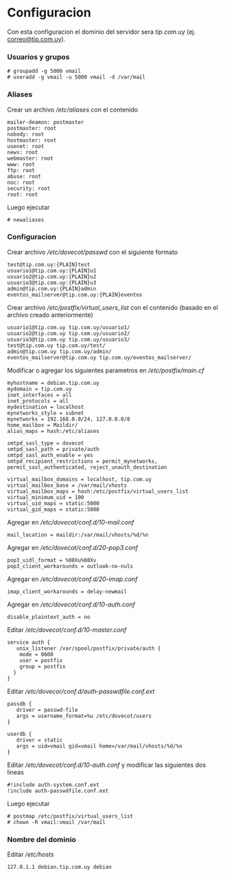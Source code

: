 # Configuracion

Con esta configuracion el dominio del servidor sera *tip.com.uy* (ej. correo@tip.com.uy).

### Usuarios y grupos

```
# groupadd -g 5000 vmail
# useradd -g vmail -u 5000 vmail -d /var/mail
```

### Aliases

Crear un archivo */etc/aliases* con el contenido
```
mailer-deamon: postmaster
postmaster: root
nobody: root
hostmaster: root
usenet: root
news: root
webmaster: root
www: root
ftp: root
abuse: root
noc: root
security: root
root: root
```

Luego ejecutar

`# newaliases`

### Configuracion

Crear archivo */etc/dovecot/passwd* con el siguiente formato
```
test@tip.com.uy:{PLAIN}test
usuario1@tip.com.uy:{PLAIN}u1
usuario2@tip.com.uy:{PLAIN}u2
usuario3@tip.com.uy:{PLAIN}u3
admin@tip.com.uy:{PLAIN}admin
eventos_mailserver@tip.com.uy:{PLAIN}eventos
```

Crear archivo */etc/postfix/virtual_users_list* con el contenido (basado en el archivo creado anteriormente)
```
usuario1@tip.com.uy tip.com.uy/usuario1/
usuario2@tip.com.uy tip.com.uy/usuario2/
usuario3@tip.com.uy tip.com.uy/usuario3/
test@tip.com.uy tip.com.uy/test/
admin@tip.com.uy tip.com.uy/admin/
eventos_mailserver@tip.com.uy tip.com.uy/eventos_mailserver/
```

Modificar o agregar los siguientes parametros en */etc/postfix/main.cf*
```
myhostname = debian.tip.com.uy
mydomain = tip.com.uy
inet_interfaces = all
inet_protocols = all
mydestination = localhost
mynetworks_style = subnet
mynetworks = 192.168.0.0/24, 127.0.0.0/8
home_mailbox = Maildir/
alias_maps = hash:/etc/aliases

smtpd_sasl_type = dovecot
smtpd_sasl_path = private/auth
smtpd_sasl_auth_enable = yes
smtpd_recipient_restrictions = permit_mynetworks, permit_sasl_authenticated, reject_unauth_destination

virtual_mailbox_domains = localhost, tip.com.uy
virtual_mailbox_base = /var/mail/vhosts
virtual_mailbox_maps = hash:/etc/postfix/virtual_users_list
virtual_minimum_uid = 100
virtual_uid_maps = static:5000
virtual_gid_maps = static:5000
```

Agregar en */etc/dovecot/conf.d/10-mail.conf*
```
mail_location = maildir:/var/mail/vhosts/%d/%n
```

Agregar en */etc/dovecot/conf.d/20-pop3.conf*
```
pop3_uidl_format = %08Xu%08Xv
pop3_client_workarounds = outlook-no-nuls
```

Agregar en */etc/dovecot/conf.d/20-imap.conf*
```
imap_client_workarounds = delay-newmail
```

Agregar en */etc/dovecot/conf.d/10-auth.conf*
```
disable_plaintext_auth = no
```

Editar */etc/dovecot/conf.d/10-master.conf*
```
service auth {
   unix_listener /var/spool/postfix/private/auth {
    mode = 0600
    user = postfix
    group = postfix
  }
}
```

Editar */etc/dovecor/conf.d/auth-passwdfile.conf.ext*
```
passdb {
   driver = passwd-file
   args = username_format=%u /etc/dovecot/users
}

userdb {
   driver = static
   args = uid=vmail gid=vmail home=/var/mail/vhosts/%d/%n
}
```

Editar */etc/dovecot/conf.d/10-auth.conf* y modificar las siguientes dos lineas
```
#!include auth-system.conf.ext
!include auth-passwdfile.conf.ext
```

Luego ejecutar
```
# postmap /etc/postfix/virtual_users_list
# chown -R vmail:vmail /var/mail
```

### Nombre del dominio

Editar */etc/hosts*
```
127.0.1.1 debian.tip.com.uy debian
```
